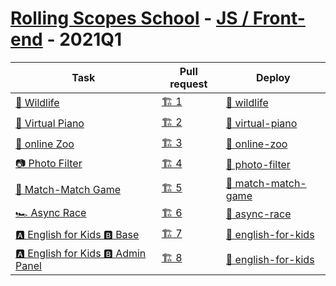 # [Rolling Scopes School](https://rs.school/index.html) - [JS / Front-end](https://rs.school/js/) - 2021Q1

Task | Pull request | Deploy
---  | ---          | ---
[🦊 Wildlife][task WL]                        | [🏗️ 1][pull WL]    | [🚀 wildlife][deploy WL]
[🎹 Virtual Piano][task VP]                   | [🏗️ 2][pull VP]    | [🚀 virtual-piano][deploy VP]
[🦍 online Zoo][task OZ2]                     | [🏗️ 3][pull OZ]    | [🚀 online-zoo][deploy OZ]
[📷 Photo Filter][task PF]                    | [🏗️ 4][pull PF]    | [🚀 photo-filter][deploy PF]
[🎴 Match-Match Game][task MMG]               | [🏗️ 5][pull MMG]   | [🚀 match-match-game][deploy MMG]
[🏎️ Async Race][task AR]                      | [🏗️ 6][pull AR]    | [🚀 async-race][deploy AR]
[🅰️ English for Kids 🅱️ Base][task EFK]          | [🏗️ 7][pull EFK]   | [🚀 english-for-kids][deploy EFK]
[🅰️ English for Kids 🅱️ Admin Panel][task EFKAP] | [🏗️ 8][pull EFKAP] | [🚀 english-for-kids][deploy EFK]


[task WL]: https://rolling-scopes-school.github.io/stage0/#/stage0/tasks/wildlife
[task VP]: https://rolling-scopes-school.github.io/stage0/#/stage1/tasks/js-projects/virtual-piano
[task OZ]: https://rolling-scopes-school.github.io/stage0/#/stage1/tasks/online-zoo/online-zoo
[task OZ2]: https://rolling-scopes-school.github.io/stage0/#/stage1/tasks/online-zoo/variant-2
[task PF]: https://rolling-scopes-school.github.io/stage0/#/stage1/tasks/js-projects/photo-filter
[task MMG]: https://github.com/rolling-scopes-school/tasks/blob/master/tasks/match-match-game.md
[task AR]: https://github.com/rolling-scopes-school/tasks/blob/master/tasks/async-race.md
[task EFK]: https://github.com/rolling-scopes-school/tasks/blob/master/tasks/rslang/english-for-kids.md
[task EFKAP]: https://github.com/rolling-scopes-school/tasks/blob/master/tasks/rslang/english-for-kids-admin-panel.md

[pull WL]: https://github.com/rolling-scopes-school/fronte-finem-JSFE2021Q1/pull/1
[pull VP]: https://github.com/rolling-scopes-school/fronte-finem-JSFE2021Q1/pull/2
[pull OZ]: https://github.com/rolling-scopes-school/fronte-finem-JSFE2021Q1/pull/3
[pull PF]: https://github.com/rolling-scopes-school/fronte-finem-JSFE2021Q1/pull/4
[pull MMG]: https://github.com/rolling-scopes-school/fronte-finem-JSFE2021Q1/pull/5
[pull AR]: https://github.com/rolling-scopes-school/fronte-finem-JSFE2021Q1/pull/6
[pull EFK]: https://github.com/rolling-scopes-school/fronte-finem-JSFE2021Q1/pull/7
[pull EFKAP]: https://github.com/rolling-scopes-school/fronte-finem-JSFE2021Q1/pull/8

[deploy WL]: https://fronte-finem.github.io/Rolling-Scopes-School__JSFE-2021Q1/wildlife/
[deploy VP]: https://fronte-finem.github.io/Rolling-Scopes-School__JSFE-2021Q1/virtual-piano/
[deploy OZ]: https://fronte-finem.github.io/Rolling-Scopes-School__JSFE-2021Q1/online-zoo/
[deploy PF]: https://fronte-finem.github.io/Rolling-Scopes-School__JSFE-2021Q1/photo-filter/
[deploy MMG]: https://fronte-finem.github.io/Rolling-Scopes-School__JSFE-2021Q1/match-match-game/
[deploy AR]: https://fronte-finem.github.io/Rolling-Scopes-School__JSFE-2021Q1/async-race/
[deploy EFK]: https://fronte-finem.github.io/Rolling-Scopes-School__JSFE-2021Q1/english-for-kids/


